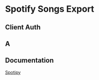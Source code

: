 # Spotify Songs Export

## Client Auth

## A


## Documentation

[Spotipy](https://spotipy.readthedocs.io/en/2.24.0/)
